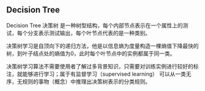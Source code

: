 ## Decision Tree

Decision Tree 决策树 是一种树型结构，每个内部节点表示在一个属性上的测试，每个分支表示测试输出，每个叶节点代表的是一种类别。

决策树学习是自顶向下的递归方法，他是以信息熵为度量构造一棵熵值下降最快的树，到叶子结点处的熵值为0，此时每个叶节点中的实例都属于同一类。

决策树学习算法不需要使用者了解过多背景知识，只需要对训练实例进行较好的标注，就能够进行学习；属于有监督学习（supervised learning）
可以从一类无序，无规则的事物（概念）中推理出决策树表示的分类规则。
